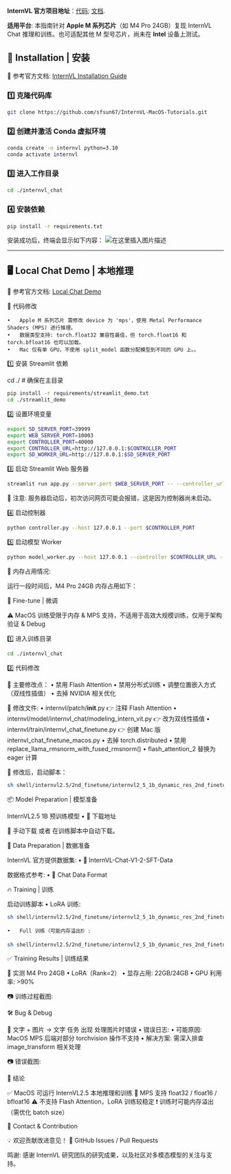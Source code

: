 **InternVL 官方项目地址**：[代码](https://github.com/OpenGVLab/InternVL);  [文档](https://internvl.readthedocs.io/en/latest/index.html).

**适用平台**: 本指南针对 **Apple M 系列芯片**（如 M4 Pro 24GB）复现 InternVL Chat 推理和训练。也可适配其他 M 型号芯片，尚未在 **Intel** 设备上测试。

## 🚀 Installation | 安装

📌 参考官方文档: [InternVL Installation Guide](https://internvl.readthedocs.io/en/latest/get_started/installation.html)

### 1️⃣ 克隆代码库

```bash
git clone https://github.com/sfsun67/InternVL-MacOS-Tutorials.git
```

### 2️⃣ 创建并激活 Conda 虚拟环境
```bash
conda create -n internvl python=3.10
conda activate internvl
```

### 3️⃣ 进入工作目录
```bash
cd ./internvl_chat
```
###  4️⃣ 安装依赖
```bash
pip install -r requirements.txt
```
安装成功后，终端会显示如下内容：
![在这里插入图片描述](https://i-blog.csdnimg.cn/direct/fa567db0a7b0417d821ed630bfe707ab.png#pic_center)

---
## 🖥️ Local Chat Demo | 本地推理

📌 参考官方文档: [Local Chat Demo](https://internvl.readthedocs.io/en/latest/get_started/local_chat_demo.html)

🔧 代码修改
	
	•	Apple M 系列芯片 需修改 device 为 'mps'，使用 Metal Performance Shaders (MPS) 进行推理。
	•	数据类型支持: torch.float32 兼容性最佳，但 torch.float16 和 torch.bfloat16 也可以加载。
	•	Mac 仅有单 GPU，不使用 split_model 函数分配模型到不同的 GPU 上。。

1️⃣ 安装 Streamlit 依赖

cd ./ # 确保在主目录
```bash
pip install -r requirements/streamlit_demo.txt
cd ./streamlit_demo
```
2️⃣ 设置环境变量
```bash
export SD_SERVER_PORT=39999
export WEB_SERVER_PORT=10003
export CONTROLLER_PORT=40000
export CONTROLLER_URL=http://127.0.0.1:$CONTROLLER_PORT
export SD_WORKER_URL=http://127.0.0.1:$SD_SERVER_PORT
```
3️⃣ 启动 Streamlit Web 服务器
```bash
streamlit run app.py --server.port $WEB_SERVER_PORT -- --controller_url $CONTROLLER_URL --sd_worker_url $SD_WORKER_URL
```
🚨 注意: 服务器启动后，初次访问网页可能会报错，这是因为控制器尚未启动。

4️⃣ 启动控制器
```bash
python controller.py --host 127.0.0.1 --port $CONTROLLER_PORT
```
5️⃣ 启动模型 Worker
```bash
python model_worker.py --host 127.0.0.1 --controller $CONTROLLER_URL --port 40001 --worker http://127.0.0.1:40001 --device mps --model-path /Users/sf/codeAlgorithms/VLLM/cache/modelscope/hub/OpenGVLab/InternVL2_5-1B
```
📌 内存占用情况:

运行一段时间后，M4 Pro 24GB 内存占用如下：

🔧 Fine-tune | 微调

⚠️ MacOS 训练受限于内存 & MPS 支持，不适用于高效大规模训练，仅用于架构验证 & Debug

1️⃣ 进入训练目录
```bash
cd ./internvl_chat
```
2️⃣ 代码修改

📌 主要修改点：
	•	禁用 Flash Attention
	•	禁用分布式训练
	•	调整位置嵌入方式（双线性插值）
	•	去掉 NVIDIA 相关优化

📌 修改文件:
	•	internvl/patch/__init__.py 👉 注释 Flash Attention
	•	internvl/model/internvl_chat/modeling_intern_vit.py 👉 改为双线性插值
	•	internvl/train/internvl_chat_finetune.py 👉 创建 Mac 版 internvl_chat_finetune_macos.py
	•	去掉 torch.distributed
	•	禁用 replace_llama_rmsnorm_with_fused_rmsnorm()
	•	flash_attention_2 替换为 eager 计算

🚀 修改后，启动脚本：
```bash
sh shell/internvl2.5/2nd_finetune/internvl2_5_1b_dynamic_res_2nd_finetune_lora_macos.sh
```
📦 Model Preparation | 模型准备

InternVL2.5 1B 预训练模型
	•	🔗 下载地址

📌 手动下载 或者 在训练脚本中自动下载。

📂 Data Preparation | 数据准备

InternVL 官方提供数据集:
	•	🔗 InternVL-Chat-V1-2-SFT-Data

数据格式参考:
	•	📄 Chat Data Format

🔥 Training | 训练

启动训练脚本
	•	LoRA 训练:
```bash
sh shell/internvl2.5/2nd_finetune/internvl2_5_1b_dynamic_res_2nd_finetune_lora_macos.sh
```
	•	Full 训练（可能内存溢出❗）:
```bash
sh shell/internvl2.5/2nd_finetune/internvl2_5_1b_dynamic_res_2nd_finetune_full_macos.sh
```
✅ Training Results | 训练结果

📌 实测 M4 Pro 24GB
	•	LoRA（Rank=2）
	•	显存占用: 22GB/24GB
	•	GPU 利用率: >90%

📷 训练过程截图:

🛠️ Bug & Debug

📌 文字 + 图片 → 文字 任务 出现 处理图片时错误
	•	错误日志:
	•	可能原因: MacOS MPS 后端对部分 torchvision 操作不支持
	•	解决方案: 需深入排查 image_transform 相关处理

📷 错误截图:

📌 结论

✅ MacOS 可运行 InternVL2.5 本地推理和训练
🚀 MPS 支持 float32 / float16 / bfloat16
⚠️ 不支持 Flash Attention，LoRA 训练较稳定
❗ 训练时可能内存溢出（需优化 batch size）

📢 Contact & Contribution

💡 欢迎贡献改进意见！
📩 GitHub Issues / Pull Requests

鸣谢: 感谢 InternVL 研究团队的研究成果，以及社区对多模态模型的关注与支持。